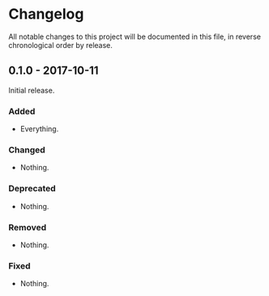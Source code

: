 # Changelog

All notable changes to this project will be documented in this file, in reverse chronological order by release.

## 0.1.0 - 2017-10-11

Initial release.

### Added

- Everything.

### Changed

- Nothing.

### Deprecated

- Nothing.

### Removed

- Nothing.

### Fixed

- Nothing.